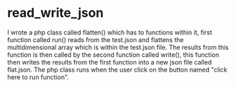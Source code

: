 # read_write_json
I wrote a php class called flatten() which has to functions within it, first function called run() reads from the test.json and flattens the multidimensional array which is within the test.json file. The results from this function is then called by the second function called write(), this function then writes the results from the first function into a new json file called flat.json. The php class runs when the user click on the button named "click here to run function".
